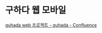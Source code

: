 # 구하다 웹 모바일

[guhada web 프로젝트 - guhada - Confluence](https://temcolabs.atlassian.net/wiki/spaces/GUH/pages/154828801/README)
